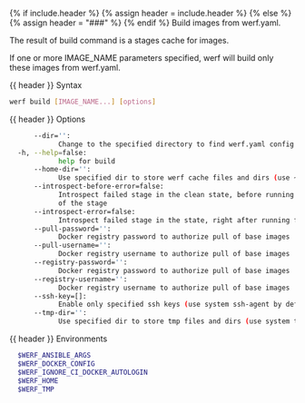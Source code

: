 {% if include.header %}
{% assign header = include.header %}
{% else %}
{% assign header = "###" %}
{% endif %}
Build images from werf.yaml.

The result of build command is a stages cache for images.

If one or more IMAGE_NAME parameters specified, werf will build only these images from werf.yaml.

{{ header }} Syntax

```bash
werf build [IMAGE_NAME...] [options]
```

{{ header }} Options

```bash
      --dir='':
            Change to the specified directory to find werf.yaml config
  -h, --help=false:
            help for build
      --home-dir='':
            Use specified dir to store werf cache files and dirs (use ~/.werf by default)
      --introspect-before-error=false:
            Introspect failed stage in the clean state, before running all assembly instructions 
            of the stage
      --introspect-error=false:
            Introspect failed stage in the state, right after running failed assembly instruction
      --pull-password='':
            Docker registry password to authorize pull of base images
      --pull-username='':
            Docker registry username to authorize pull of base images
      --registry-password='':
            Docker registry password to authorize pull of base images
      --registry-username='':
            Docker registry username to authorize pull of base images
      --ssh-key=[]:
            Enable only specified ssh keys (use system ssh-agent by default)
      --tmp-dir='':
            Use specified dir to store tmp files and dirs (use system tmp dir by default)
```

{{ header }} Environments

```bash
  $WERF_ANSIBLE_ARGS                
  $WERF_DOCKER_CONFIG               
  $WERF_IGNORE_CI_DOCKER_AUTOLOGIN  
  $WERF_HOME                        
  $WERF_TMP                         
```

